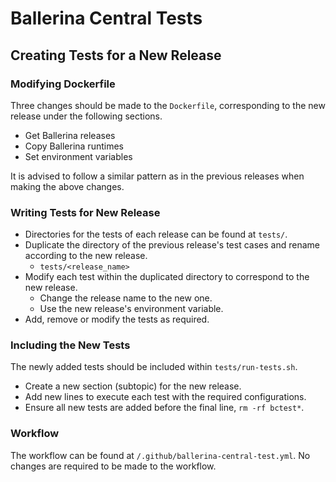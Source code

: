 # Ballerina Central Tests
## Creating Tests for a New Release

### Modifying Dockerfile
Three changes should be made to the `Dockerfile`, corresponding to the new release under the following sections.
- Get Ballerina releases
- Copy Ballerina runtimes
- Set environment variables

It is advised to follow a similar pattern as in the previous releases when making the above changes.

### Writing Tests for New Release

- 	Directories for the tests of each release can be found at `tests/`.
- Duplicate the directory of the previous release's test cases and rename according to the new release.
    - `tests/<release_name>`
- Modify each test within the duplicated directory to correspond to the new release.
    - Change the release name to the new one.
    - Use the new release's environment variable.
- Add, remove or modify the tests as required.

### Including the New Tests
The newly added tests should be included within `tests/run-tests.sh`.
- Create a new section (subtopic) for the new release.
- Add new lines to execute each test with the required configurations.
- Ensure all new tests are added before the final line, `rm -rf bctest*`.

### Workflow
The workflow can be found at `/.github/ballerina-central-test.yml`. No changes are required to be made to the workflow. 
